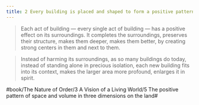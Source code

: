 ```yaml
---
title: 2 Every building is placed and shaped to form a positive pattern of space
---
```


> Each act of building — every single act of building — has a positive effect on its surroundings. It completes the surroundings, preserves their structure, makes them deeper, makes them better, by creating strong centers in them and next to them.  

> Instead of harming its surroundings, as so many buildings do today, instead of standing alone in precious isolation, each new building fits into its context, makes the larger area more profound, enlarges it in spirit.  

#book/The Nature of Order/3 A Vision of a Living World/5 The positive pattern of space and volume in three dimensions on the land#